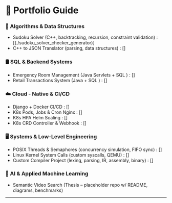 # 💼 Portfolio Guide

### 🧩 Algorithms & Data Structures
  * Sudoku Solver (C++, backtracking, recursion, constraint validation) : [(./sudoku_solver_checker_generator)]
  * C++ to JSON Translator (parsing, data structures) : []

### 🛢️ SQL & Backend Systems
  * Emergency Room Management (Java Servlets + SQL ) : []
  * Retail Transactions System (Java + SQL ) : []

### ☁️ Cloud - Native & CI/CD 
  * Django + Docker CI/CD : []
  * K8s Pods, Jobs & Cron Nginx : []
  * K8s HPA Helm Scaling : []
  * K8s CRD Controller & Webhook : []

### 🖥️ Systems & Low-Level Engineering
  * POSIX Threads & Semaphores (concurrency simulation, FIFO sync) : []
  * Linux Kernel System Calls (custom syscalls, QEMU) : []
  * Custom Compiler Project (lexing, parsing, IR, assembly, binary) : []

### 🤖 AI & Applied Machine Learning
  * Semantic Video Search (Thesis – placeholder repo w/ README, diagrams, benchmarks)

---

